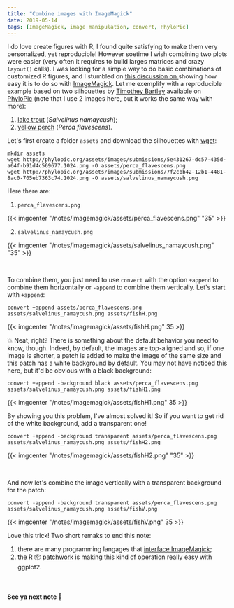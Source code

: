 ```yaml
---
title: "Combine images with ImageMagick"
date: 2019-05-14
tags: [ImageMagick, image manipulation, convert, PhyloPic]
---
```


I do love create figures with R, I found quite satisfying to make them very
personalized, yet reproducible! However soetime I wish combining two plots were
easier (very often it requires to build larges matrices and crazy `layout()`
calls). I was looking for a simple way to do basic combinations of customized R
figures, and I stumbled on [this discussion on <i class="fa fa-stack-exchange"
aria-hidden="true"></i>](https://superuser.com/questions/290656/combine-multiple-images-using-imagemagick)
showing how easy it is to do so with
[ImageMagick](https://imagemagick.org/script/develop.php). Let me exemplify with
a reproducible example based on two silhouettes by [Timothey
Bartley](https://www.researchgate.net/profile/Timothy_Bartley) available on
[PhyloPic](http://phylopic.org/) (note that I use 2 images here, but it works
the same way with more):

1. [lake trout](http://phylopic.org/image/d8072f32-4792-4649-a318-c9e37ccc023d/) (*Salvelinus namaycush*);  
2. [yellow perch](http://phylopic.org/image/5e431267-dc57-435d-a64f-b91d4c569677) (*Perca flavescens*).

Let's first create a folder `assets` and download the silhouettes with [wget](https://www.gnu.org/software/wget/manual/):

```shell
mkdir assets
wget http://phylopic.org/assets/images/submissions/5e431267-dc57-435d-a64f-b91d4c569677.1024.png -O assets/perca_flavescens.png
wget http://phylopic.org/assets/images/submissions/7f2cbb42-12b1-4481-8ac0-705eb7363c74.1024.png -O assets/salvelinus_namaycush.png
```

Here there are:

1. `perca_flavescens.png`

{{< imgcenter "/notes/imagemagick/assets/perca_flavescens.png" "35" >}}

2. `salvelinus_namaycush.png`

{{< imgcenter "/notes/imagemagick/assets/salvelinus_namaycush.png" "35" >}}

<br>

To combine them, you just need to use `convert` with the option `+append` to
combine them horizontally or `-append` to combine them vertically. Let's start
with `+append`:


```shell
convert +append assets/perca_flavescens.png assets/salvelinus_namaycush.png assets/fishH.png
```

{{< imgcenter "/notes/imagemagick/assets/fishH.png" 35 >}}

:boom: Neat, right? There is something about the default behavior you need to know, though. Indeed, by default, the images are top-aligned and so, if one image is shorter, a patch is added to make the image of the same size and this patch has a white background by default. You may not have noticed this here, but it'd be obvious with a black background:

```shell
convert +append -background black assets/perca_flavescens.png assets/salvelinus_namaycush.png assets/fishH1.png
```

{{< imgcenter "/notes/imagemagick/assets/fishH1.png" 35 >}}

By showing you this problem, I've almost solved it! So if you want to get rid of the white background, add a transparent one!

```shell
convert +append -background transparent assets/perca_flavescens.png assets/salvelinus_namaycush.png assets/fishH2.png
```

{{< imgcenter "/notes/imagemagick/assets/fishH2.png" "35" >}}

<br>

And now let's combine the image vertically with a transparent background for the patch:

```shell
convert -append -background transparent assets/perca_flavescens.png assets/salvelinus_namaycush.png assets/fishV.png
```

{{< imgcenter "/notes/imagemagick/assets/fishV.png" 35 >}}


Love this trick! Two short remaks to end this note:

1. there are many programming langages that [interface ImageMagick](https://imagemagick.org/script/develop.php);
2. the R :package: [patchwork](https://github.com/thomasp85/patchwork) is making this kind of operation really easy with ggplot2.

<br>

#### See ya next note :pencil:
